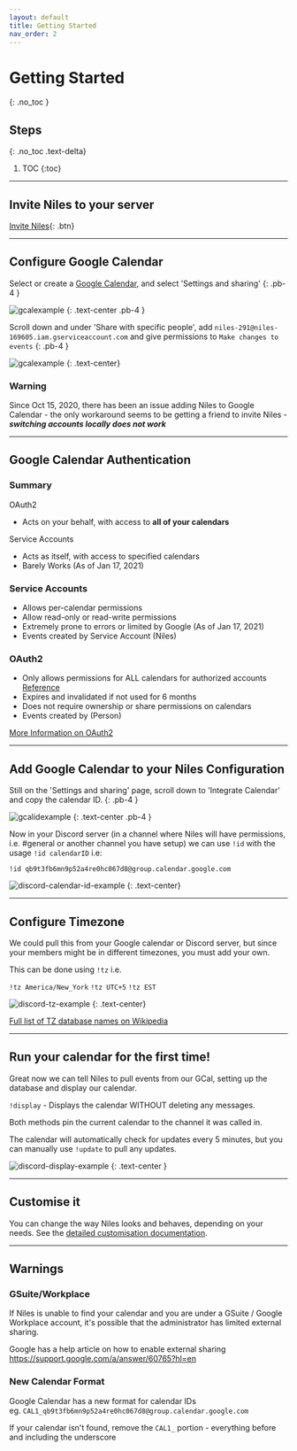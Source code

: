 ```yaml
---
layout: default
title: Getting Started
nav_order: 2
---
```


# Getting Started
{: .no_toc }

## Steps
{: .no_toc .text-delta}

1. TOC
{:toc}

---

## Invite Niles to your server

[Invite Niles](https://discord.com/oauth2/authorize?client_id=320434122344366082&scope=bot&permissions=523344){: .btn}

---

## Configure Google Calendar

Select or create a [Google Calendar](https://calendar.google.com), and select 'Settings and sharing'
{: .pb-4 }

![gcalexample](../../assets/images/gcal-example-0.gif)
{: .text-center .pb-4 }

Scroll down and under 'Share with specific people', add `niles-291@niles-169605.iam.gserviceaccount.com` and give permissions to `Make changes to events`
{: .pb-4 }

![gcalexample](../../assets/images/gcal-example-1.gif)
{: .text-center}

### Warning
Since Oct 15, 2020, there has been an issue adding Niles to Google Calendar - the only workaround seems to be getting a friend to invite Niles - ***switching accounts locally does not work***

---
## Google Calendar Authentication
### Summary
OAuth2
- Acts on your behalf, with access to **all of your calendars**

Service Accounts
- Acts as itself, with access to specified calendars
- Barely Works (As of Jan 17, 2021)

### Service Accounts
- Allows per-calendar permissions
- Allow read-only or read-write permissions
- Extremely prone to errors or limited by Google (As of Jan 17, 2021)
- Events created by Service Account (Niles)

### OAuth2
- Only allows permissions for ALL calendars for authorized accounts [Reference](https://developers.google.com/identity/protocols/oauth2/scopes#calendar)
- Expires and invalidated if not used for 6 months
- Does not require ownership or share permissions on calendars
- Events created by (Person)

[More Information on OAuth2](https://developers.google.com/identity/protocols/oauth2)

---

## Add Google Calendar to your Niles Configuration

Still on the 'Settings and sharing' page, scroll down to 'Integrate Calendar' and copy the calendar ID.
{: .pb-4 }

![gcalidexample](../../assets/images/gcal-example-2.png)
{: .text-center .pb-4 }

Now in your Discord server (in a channel where Niles will have permissions, i.e. #general or another channel you have setup) we can use `!id` with the usage `!id calendarID` i.e:

`!id qb9t3fb6mn9p52a4re0hc067d8@group.calendar.google.com`

![discord-calendar-id-example](../../assets/images/discord-calendar-id.gif)
{: .text-center}

---

## Configure Timezone

We could pull this from your Google calendar or Discord server, but since your members might be in different timezones, you must add your own.

This can be done using `!tz` i.e.

`!tz America/New_York`
`!tz UTC+5`
`!tz EST`

![discord-tz-example](../../assets/images/discord-tz.gif)
{: .text-center}

[Full list of TZ database names on Wikipedia](https://cutt.ly/tz)

---

## Run your calendar for the first time!

Great now we can tell Niles to pull events from our GCal, setting up the database and display our calendar.

`!display` - Displays the calendar WITHOUT deleting any messages.

Both methods pin the current calendar to the channel it was called in.

The calendar will automatically check for updates every 5 minutes, but you can manually use `!update` to pull any updates.

![discord-display-example](../../assets/images/discord-display.gif)
{: .text-center }

---

## Customise it

You can change the way Niles looks and behaves, depending on your needs. See the [detailed customisation documentation](../customisation).

---

## Warnings

### GSuite/Workplace
If Niles is unable to find your calendar and you are under a GSuite / Google Workplace account, it's possible that the administrator has limited external sharing.

Google has a help article on how to enable external sharing  
https://support.google.com/a/answer/60765?hl=en

### New Calendar Format
Google Calendar has a new format for calendar IDs  
eg. `CAL1_qb9t3fb6mn9p52a4re0hc067d8@group.calendar.google.com`

If your calendar isn't found, remove the `CAL1_` portion - everything before and including the underscore